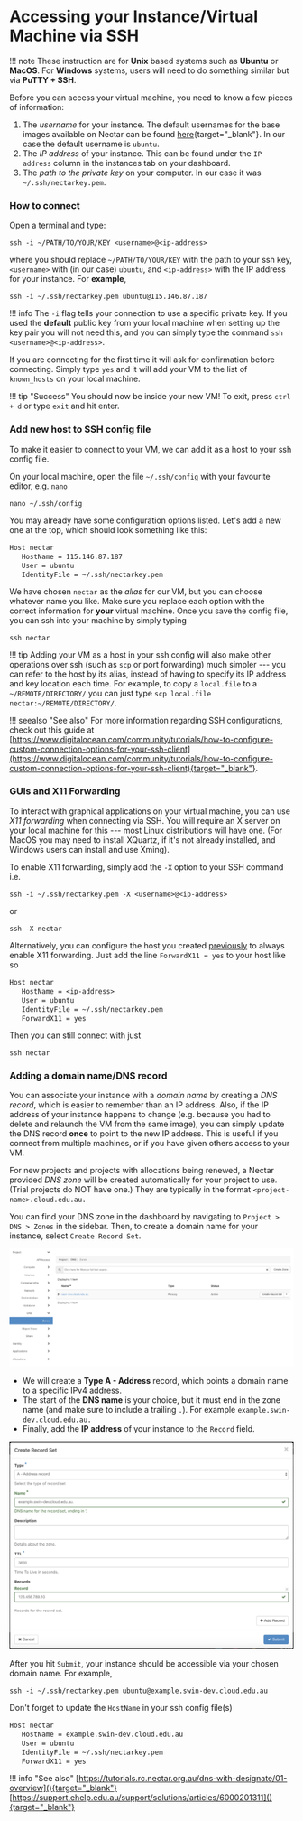# Accessing your Instance/Virtual Machine via SSH

!!! note
    These instruction are for **Unix** based systems such as **Ubuntu** or **MacOS**. For **Windows** systems, users will need to do something similar but via **PuTTY + SSH**.

Before you can access your virtual machine, you need to know a few pieces of information:

1.  The *username* for your instance. The default usernames for the base images available on Nectar can be found [here](https://support.ehelp.edu.au/support/solutions/articles/6000106269-image-catalog#username){target="_blank"}. In our case the default username is `ubuntu`.
2.  The *IP address* of your instance. This can be found under the `IP address` column in the instances tab on your dashboard.
3.  The *path to the private key* on your computer. In our case it was `~/.ssh/nectarkey.pem`.

### How to connect

Open a terminal and type:

```console
ssh -i ~/PATH/TO/YOUR/KEY <username>@<ip-address>
```

where you should replace `~/PATH/TO/YOUR/KEY` with the path to your ssh key, `<username>` with (in our case) `ubuntu`, and `<ip-address>` with the IP address for your instance. For **example**,
```console
ssh -i ~/.ssh/nectarkey.pem ubuntu@115.146.87.187
```

!!! info
    The `-i` flag tells your connection to use a specific private key.
    If you used the **default** public key from your local machine when setting up the key pair you will not need this, and you can simply type the command `ssh <username>@<ip-address>`.

If you are connecting for the first time it will ask for confirmation before connecting. Simply type `yes` and it will add your VM to the list of `known_hosts` on your local machine.

!!! tip "Success"
    You should now be inside your new VM! To exit, press `ctrl + d` or type `exit` and hit enter.

### Add new host to SSH config file
To make it easier to connect to your VM, we can add it as a host to your ssh config file.

On your local machine, open the file `~/.ssh/config` with your favourite editor, e.g. `nano`

```console
nano ~/.ssh/config
```

You may already have some configuration options listed.
Let's add a new one at the top, which should look something like this:

```console
Host nectar
   HostName = 115.146.87.187
   User = ubuntu
   IdentityFile = ~/.ssh/nectarkey.pem
```

We have chosen `nectar` as the *alias* for our VM, but you can choose whatever name you like. Make sure you replace each option with the correct information for **your** virtual machine.
Once you save the config file, you can ssh into your machine by simply typing

```console
ssh nectar
```

!!! tip
    Adding your VM as a host in your ssh config will also make other operations over ssh (such as `scp` or port forwarding) much simpler --- you can refer to the host by its alias, instead of having to specify its IP address and key location each time.
    For example, to copy a `local.file` to a `~/REMOTE/DIRECTORY/` you can just type `scp local.file nectar:~/REMOTE/DIRECTORY/`.

!!! seealso "See also"
    For more information regarding SSH configurations, check out this guide at [https://www.digitalocean.com/community/tutorials/how-to-configure-custom-connection-options-for-your-ssh-client](https://www.digitalocean.com/community/tutorials/how-to-configure-custom-connection-options-for-your-ssh-client){target="_blank"}.

### GUIs and X11 Forwarding
To interact with graphical applications on your virtual machine, you can use *X11 forwarding* when connecting via SSH. You will require an X server on your local machine for this --- most Linux distributions will have one. (For MacOS you may need to install XQuartz, if it's not already installed, and Windows users can install and use Xming).

To enable X11 forwarding, simply add the `-X` option to your SSH command i.e.

```console
ssh -i ~/.ssh/nectarkey.pem -X <username>@<ip-address>
```
or
```console
ssh -X nectar
```

Alternatively, you can configure the host you created [previously](#add-new-host-to-ssh-config-file) to always enable X11 forwarding. Just add the line `ForwardX11 = yes` to your host like so

```console
Host nectar
   HostName = <ip-address>
   User = ubuntu
   IdentityFile = ~/.ssh/nectarkey.pem
   ForwardX11 = yes
```

Then you can still connect with just
```console
ssh nectar
```

### Adding a domain name/DNS record
You can associate your instance with a *domain name* by creating a *DNS record*, which is easier to remember than an IP address.
Also, if the IP address of your instance happens to change (e.g. because you had to delete and relaunch the VM from the same image), you can simply update the DNS record **once** to point to the new IP address.
This is useful if you connect from multiple machines, or if you have given others access to your VM.

For new projects and projects with allocations being renewed, a Nectar provided *DNS zone* will be created automatically for your project to use. (Trial projects do NOT have one.) They are typically in the format `<project-name>.cloud.edu.au.`

You can find your DNS zone in the dashboard by navigating to `Project > DNS > Zones` in the sidebar. Then, to create a domain name for your instance, select `Create Record Set`.

![](images/dns_zones.png)

- We will create a **Type A - Address** record, which points a domain name to a specific IPv4 address.
- The start of the **DNS name** is your choice, but it must end in the zone name (and make sure to include a trailing `.`). For example `example.swin-dev.cloud.edu.au.`
- Finally, add the **IP address** of your instance to the `Record` field.

![](images/dns_record.png)

After you hit `Submit`, your instance should be accessible via your chosen domain name. For example,

```console
ssh -i ~/.ssh/nectarkey.pem ubuntu@example.swin-dev.cloud.edu.au
```

Don't forget to update the `HostName` in your ssh config file(s)
```console
Host nectar
   HostName = example.swin-dev.cloud.edu.au
   User = ubuntu
   IdentityFile = ~/.ssh/nectarkey.pem
   ForwardX11 = yes
```

!!! info "See also"
    [https://tutorials.rc.nectar.org.au/dns-with-designate/01-overview](){target="_blank"}
     [https://support.ehelp.edu.au/support/solutions/articles/6000201311](){target="_blank"}
